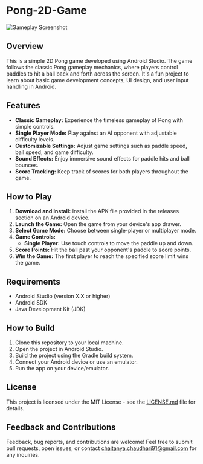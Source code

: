 ﻿# Pong-2D-Game

![Gameplay Screenshot](pong_screenshot.png)

## Overview
This is a simple 2D Pong game developed using Android Studio. The game follows the classic Pong gameplay mechanics, where players control paddles to hit a ball back and forth across the screen. It's a fun project to learn about basic game development concepts, UI design, and user input handling in Android.

## Features
- **Classic Gameplay:** Experience the timeless gameplay of Pong with simple controls.
- **Single Player Mode:** Play against an AI opponent with adjustable difficulty levels.
- **Customizable Settings:** Adjust game settings such as paddle speed, ball speed, and game difficulty.
- **Sound Effects:** Enjoy immersive sound effects for paddle hits and ball bounces.
- **Score Tracking:** Keep track of scores for both players throughout the game.

## How to Play
1. **Download and Install:** Install the APK file provided in the releases section on an Android device.
2. **Launch the Game:** Open the game from your device's app drawer.
3. **Select Game Mode:** Choose between single-player or multiplayer mode.
4. **Game Controls:**
   - **Single Player:** Use touch controls to move the paddle up and down.
5. **Score Points:** Hit the ball past your opponent's paddle to score points.
6. **Win the Game:** The first player to reach the specified score limit wins the game.

## Requirements
- Android Studio (version X.X or higher)
- Android SDK
- Java Development Kit (JDK)

## How to Build
1. Clone this repository to your local machine.
2. Open the project in Android Studio.
3. Build the project using the Gradle build system.
4. Connect your Android device or use an emulator.
5. Run the app on your device/emulator.


## License
This project is licensed under the MIT License - see the [LICENSE.md](LICENSE.md) file for details.

## Feedback and Contributions
Feedback, bug reports, and contributions are welcome! Feel free to submit pull requests, open issues, or contact chaitanya.chaudhari91@gmail.com for any inquiries.

